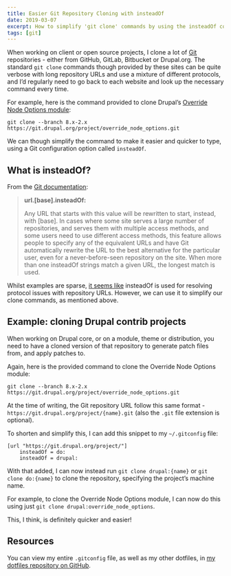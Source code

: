 ```yaml
---
title: Easier Git Repository Cloning with insteadOf
date: 2019-03-07
excerpt: How to simplify 'git clone' commands by using the insteadOf configuration option within your .gitconfig file.
tags: [git]
---
```

When working on client or open source projects, I clone a lot of [Git](https://git-scm.com) repositories - either from GitHub, GitLab, Bitbucket or Drupal.org.
The standard `git clone` commands though provided by these sites can be quite verbose with long repository URLs and use a mixture of different protocols, and I’d regularly need to go back to each website and look up the necessary command every time.

For example, here is the command provided to clone Drupal’s [Override Node Options module](https://www.drupal.org/project/override_node_options):

```plain
git clone --branch 8.x-2.x https://git.drupal.org/project/override_node_options.git
```

We can though simplify the command to make it easier and quicker to type, using a Git configuration option called `insteadOf`.

## What is insteadOf?

From the [Git documentation](https://git-scm.com/docs/git-config#git-config-urlltbasegtinsteadOf):

> **url.[base].insteadOf:**
>
> Any URL that starts with this value will be rewritten to start, instead, with [base]. In cases where some site serves a large number of repositories, and serves them with multiple access methods, and some users need to use different access methods, this feature allows people to specify any of the equivalent URLs and have Git automatically rewrite the URL to the best alternative for the particular user, even for a never-before-seen repository on the site. When more than one insteadOf strings match a given URL, the longest match is used.

Whilst examples are sparse, [it seems like](https://stackoverflow.com/questions/1722807/how-to-convert-git-urls-to-http-urls) insteadOf is used for resolving protocol issues with repository URLs. However, we can use it to simplify our clone commands, as mentioned above.

## Example: cloning Drupal contrib projects

When working on Drupal core, or on a module, theme or distribution, you need to have a cloned version of that repository to generate patch files from, and apply patches to.

Again, here is the provided command to clone the Override Node Options module:

```plain
git clone --branch 8.x-2.x https://git.drupal.org/project/override_node_options.git
```

At the time of writing, the Git repository URL follow this same format - `https://git.drupal.org/project/{name}.git` (also the `.git` file extension is optional).

To shorten and simplify this, I can add this snippet to my `~/.gitconfig` file:

```
[url "https://git.drupal.org/project/"]
    insteadOf = do:
    insteadOf = drupal:
```

With that added, I can now instead run `git clone drupal:{name}` or `git clone do:{name}` to clone the repository, specifying the project’s machine name.

For example, to clone the Override Node Options module, I can now do this using just `git clone drupal:override_node_options`.

This, I think, is definitely quicker and easier!

## Resources

You can view my entire `.gitconfig` file, as well as my other dotfiles, in [my dotfiles repository on GitHub](https://github.com/opdavies/dotfiles/blob/master/.gitconfig).
